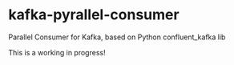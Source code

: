 # kafka-pyrallel-consumer
Parallel Consumer for Kafka, based on Python confluent_kafka lib

This is a working in progress!
